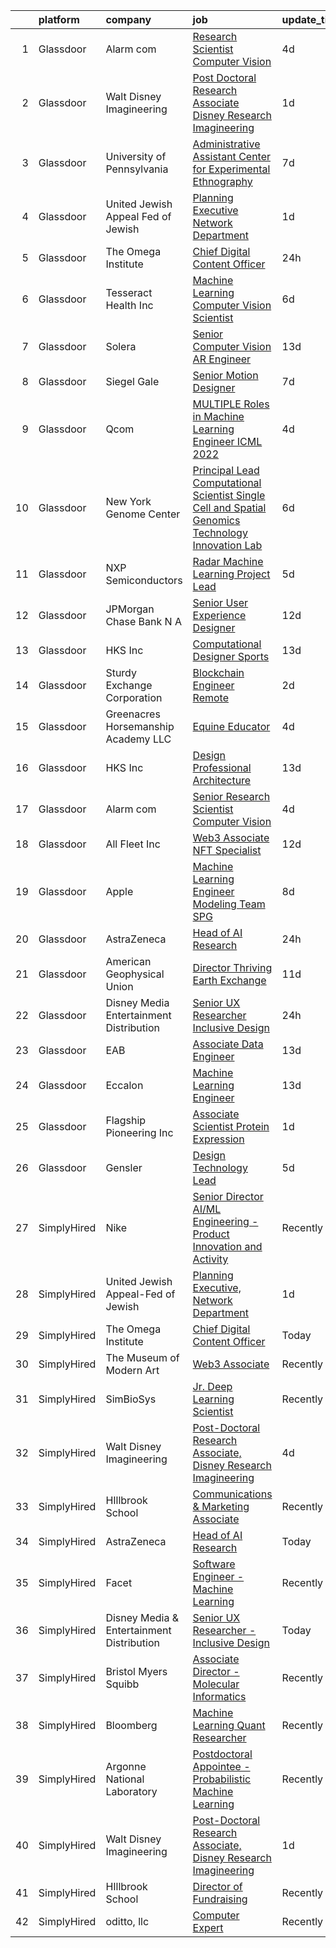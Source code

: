 

|    | platform    | company                                   | job                                                                                                                                                                                                                                                                                                                                                                                                                                                                                                                                                                                                                                                                                                                                                                                                                                                                                        | update_time   | location          |
|---:|:------------|:------------------------------------------|:-------------------------------------------------------------------------------------------------------------------------------------------------------------------------------------------------------------------------------------------------------------------------------------------------------------------------------------------------------------------------------------------------------------------------------------------------------------------------------------------------------------------------------------------------------------------------------------------------------------------------------------------------------------------------------------------------------------------------------------------------------------------------------------------------------------------------------------------------------------------------------------------|:--------------|:------------------|
|  1 | Glassdoor   | Alarm com                                 | [Research Scientist   Computer Vision](https://www.glassdoor.com/partner/jobListing.htm?pos=125&ao=1136043&s=58&guid=000001821a5cacc6a40399562c6d1641&src=GD_JOB_AD&t=SR&vt=w&ea=1&cs=1_c24e3178&cb=1658299657921&jobListingId=1008008961661&jrtk=3-0-1g8d5pbdritlt801-1g8d5pbeeg2ck800-a3630e76beea8a0b-)                                                                                                                                                                                                                                                                                                                                                                                                                                                                                                                                                                                 | 4d            | Tysons Corner, VA |
|  2 | Glassdoor   | Walt Disney Imagineering                  | [Post Doctoral Research Associate  Disney Research Imagineering](https://www.glassdoor.com/partner/jobListing.htm?pos=102&ao=1110586&s=58&guid=000001821a5cacc6a40399562c6d1641&src=GD_JOB_AD&t=SR&vt=w&cs=1_2b062cd1&cb=1658299657916&jobListingId=1008011554138&cpc=9908D8D4413DBB8A&jrtk=3-0-1g8d5pbdritlt801-1g8d5pbeeg2ck800-d0897aefc757231c--6NYlbfkN0DAFTyt7pbDCC2JPO79CSdi1dIb81yjczP5qsKcZIxgiYm3-7g-689UDqHItQTwke_hFTbhKP5CtjmQ-yRvez1wZHkagfN8YsoIQVhHkoT8Dan3narAbrli8cz1R4zr7VvZvQj6n4Pmu17CtoJVhqU_4xurgF7Ll27reiW8orgoDOJpundJUq4MU08lbNk70sjZWiI0h6-3AEtG82CVpVPLWR7eAycNiCfGzRcD0h4JgWAHU90pf1lkYZHFeO0P3AxeGeKcblq6r5_7g2sJfsXc6jzrDrLZY91f9-lZrHNhbM7CWWJb8HE60nyhZE4uYw9Dq8jzxmHYi6aLHBP0VuUb7b4napDy6itgCJa1Ys81Gh-8tvt4RSJGheRgrcqKL6SJeMx6YaBbYV1qlrG37FlJYQJ0v4vkqIooeXeS4pVcU9oJvyt_XqWm)                                                                       | 1d            | Glendale, CA      |
|  3 | Glassdoor   | University of Pennsylvania                | [Administrative Assistant  Center for Experimental Ethnography](https://www.glassdoor.com/partner/jobListing.htm?pos=111&ao=1136043&s=58&guid=000001821a5cacc6a40399562c6d1641&src=GD_JOB_AD&t=SR&vt=w&cs=1_705aaef2&cb=1658299657919&jobListingId=1007999565140&jrtk=3-0-1g8d5pbdritlt801-1g8d5pbeeg2ck800-b700c7d365867afb-)                                                                                                                                                                                                                                                                                                                                                                                                                                                                                                                                                             | 7d            | Philadelphia, PA  |
|  4 | Glassdoor   | United Jewish Appeal Fed of Jewish        | [Planning Executive  Network Department](https://www.glassdoor.com/partner/jobListing.htm?pos=103&ao=1136043&s=58&guid=000001821a5cacc6a40399562c6d1641&src=GD_JOB_AD&t=SR&vt=w&cs=1_cb5b13da&cb=1658299657916&jobListingId=1008012498594&jrtk=3-0-1g8d5pbdritlt801-1g8d5pbeeg2ck800-827eec7eb3315568-)                                                                                                                                                                                                                                                                                                                                                                                                                                                                                                                                                                                    | 1d            | New York, NY      |
|  5 | Glassdoor   | The Omega Institute                       | [Chief Digital Content Officer](https://www.glassdoor.com/partner/jobListing.htm?pos=105&ao=1136043&s=58&guid=000001821a5cacc6a40399562c6d1641&src=GD_JOB_AD&t=SR&vt=w&ea=1&cs=1_f1388790&cb=1658299657917&jobListingId=1008015033930&jrtk=3-0-1g8d5pbdritlt801-1g8d5pbeeg2ck800-9e0395aef8d12c95-)                                                                                                                                                                                                                                                                                                                                                                                                                                                                                                                                                                                        | 24h           | Rhinebeck, NY     |
|  6 | Glassdoor   | Tesseract Health  Inc                     | [Machine Learning Computer Vision Scientist](https://www.glassdoor.com/partner/jobListing.htm?pos=104&ao=1136043&s=58&guid=000001821a5cacc6a40399562c6d1641&src=GD_JOB_AD&t=SR&vt=w&ea=1&cs=1_c40eed1f&cb=1658299657916&jobListingId=1008002710891&jrtk=3-0-1g8d5pbdritlt801-1g8d5pbeeg2ck800-fd7670455c9a02f9-)                                                                                                                                                                                                                                                                                                                                                                                                                                                                                                                                                                           | 6d            | Remote            |
|  7 | Glassdoor   | Solera                                    | [Senior Computer Vision   AR Engineer](https://www.glassdoor.com/partner/jobListing.htm?pos=117&ao=1136043&s=58&guid=000001821a5cacc6a40399562c6d1641&src=GD_JOB_AD&t=SR&vt=w&cs=1_13f755c4&cb=1658299657921&jobListingId=1007987390806&jrtk=3-0-1g8d5pbdritlt801-1g8d5pbeeg2ck800-361ff7c4e5cf35db-)                                                                                                                                                                                                                                                                                                                                                                                                                                                                                                                                                                                      | 13d           | Remote            |
|  8 | Glassdoor   | Siegel Gale                               | [Senior Motion Designer](https://www.glassdoor.com/partner/jobListing.htm?pos=118&ao=1136043&s=58&guid=000001821a5cacc6a40399562c6d1641&src=GD_JOB_AD&t=SR&vt=w&ea=1&cs=1_316c0ec8&cb=1658299657921&jobListingId=1008001315045&jrtk=3-0-1g8d5pbdritlt801-1g8d5pbeeg2ck800-63f40859d02cafd9-)                                                                                                                                                                                                                                                                                                                                                                                                                                                                                                                                                                                               | 7d            | New York, NY      |
|  9 | Glassdoor   | Qcom                                      | [MULTIPLE Roles in Machine Learning Engineer ICML 2022](https://www.glassdoor.com/partner/jobListing.htm?pos=124&ao=1136043&s=58&guid=000001821a5cacc6a40399562c6d1641&src=GD_JOB_AD&t=SR&vt=w&cs=1_73a29543&cb=1658299657921&jobListingId=1008008312368&jrtk=3-0-1g8d5pbdritlt801-1g8d5pbeeg2ck800-54bf61d0ed1361c2-)                                                                                                                                                                                                                                                                                                                                                                                                                                                                                                                                                                     | 4d            | San Diego, CA     |
| 10 | Glassdoor   | New York Genome Center                    | [Principal Lead Computational Scientist  Single Cell and Spatial Genomics   Technology Innovation Lab](https://www.glassdoor.com/partner/jobListing.htm?pos=121&ao=1136043&s=58&guid=000001821a5cacc6a40399562c6d1641&src=GD_JOB_AD&t=SR&vt=w&ea=1&cs=1_57caabf3&cb=1658299657921&jobListingId=1008004154570&jrtk=3-0-1g8d5pbdritlt801-1g8d5pbeeg2ck800-8d456020028afd44-)                                                                                                                                                                                                                                                                                                                                                                                                                                                                                                                 | 6d            | New York, NY      |
| 11 | Glassdoor   | NXP Semiconductors                        | [Radar Machine Learning Project Lead](https://www.glassdoor.com/partner/jobListing.htm?pos=120&ao=1136043&s=58&guid=000001821a5cacc6a40399562c6d1641&src=GD_JOB_AD&t=SR&vt=w&cs=1_7585b9fe&cb=1658299657921&jobListingId=1008005614467&jrtk=3-0-1g8d5pbdritlt801-1g8d5pbeeg2ck800-b4c322399e7e5b99-)                                                                                                                                                                                                                                                                                                                                                                                                                                                                                                                                                                                       | 5d            | San Jose, CA      |
| 12 | Glassdoor   | JPMorgan Chase Bank  N A                  | [Senior User Experience Designer](https://www.glassdoor.com/partner/jobListing.htm?pos=113&ao=1136043&s=58&guid=000001821a5cacc6a40399562c6d1641&src=GD_JOB_AD&t=SR&vt=w&cs=1_1ce0231e&cb=1658299657921&jobListingId=1007991504187&jrtk=3-0-1g8d5pbdritlt801-1g8d5pbeeg2ck800-87ea9470d0349728-)                                                                                                                                                                                                                                                                                                                                                                                                                                                                                                                                                                                           | 12d           | Chicago, IL       |
| 13 | Glassdoor   | HKS  Inc                                  | [Computational Designer   Sports](https://www.glassdoor.com/partner/jobListing.htm?pos=116&ao=1136043&s=58&guid=000001821a5cacc6a40399562c6d1641&src=GD_JOB_AD&t=SR&vt=w&cs=1_46e409c6&cb=1658299657921&jobListingId=1007987975635&jrtk=3-0-1g8d5pbdritlt801-1g8d5pbeeg2ck800-d98b7e78996b43d8-)                                                                                                                                                                                                                                                                                                                                                                                                                                                                                                                                                                                           | 13d           | Los Angeles, CA   |
| 14 | Glassdoor   | Sturdy Exchange Corporation               | [Blockchain Engineer  Remote ](https://www.glassdoor.com/partner/jobListing.htm?pos=115&ao=1136043&s=58&guid=000001821a5cacc6a40399562c6d1641&src=GD_JOB_AD&t=SR&vt=w&ea=1&cs=1_f0563f89&cb=1658299657921&jobListingId=1008010329731&jrtk=3-0-1g8d5pbdritlt801-1g8d5pbeeg2ck800-7d55b355f04952f3-)                                                                                                                                                                                                                                                                                                                                                                                                                                                                                                                                                                                         | 2d            | Remote            |
| 15 | Glassdoor   | Greenacres Horsemanship Academy LLC       | [Equine Educator](https://www.glassdoor.com/partner/jobListing.htm?pos=108&ao=1136043&s=58&guid=000001821a5cacc6a40399562c6d1641&src=GD_JOB_AD&t=SR&vt=w&cs=1_3a8f3247&cb=1658299657917&jobListingId=1008008320364&jrtk=3-0-1g8d5pbdritlt801-1g8d5pbeeg2ck800-e0933fbaa1de8d2e-)                                                                                                                                                                                                                                                                                                                                                                                                                                                                                                                                                                                                           | 4d            | Cincinnati, OH    |
| 16 | Glassdoor   | HKS  Inc                                  | [Design Professional   Architecture](https://www.glassdoor.com/partner/jobListing.htm?pos=109&ao=1136043&s=58&guid=000001821a5cacc6a40399562c6d1641&src=GD_JOB_AD&t=SR&vt=w&cs=1_c8ac4b92&cb=1658299657918&jobListingId=1007987975531&jrtk=3-0-1g8d5pbdritlt801-1g8d5pbeeg2ck800-aa9517ef76fdb3a1-)                                                                                                                                                                                                                                                                                                                                                                                                                                                                                                                                                                                        | 13d           | Los Angeles, CA   |
| 17 | Glassdoor   | Alarm com                                 | [Senior Research Scientist   Computer Vision](https://www.glassdoor.com/partner/jobListing.htm?pos=110&ao=1136043&s=58&guid=000001821a5cacc6a40399562c6d1641&src=GD_JOB_AD&t=SR&vt=w&ea=1&cs=1_943093a4&cb=1658299657918&jobListingId=1008008961663&jrtk=3-0-1g8d5pbdritlt801-1g8d5pbeeg2ck800-2fd33b48625a156d-)                                                                                                                                                                                                                                                                                                                                                                                                                                                                                                                                                                          | 4d            | Tysons Corner, VA |
| 18 | Glassdoor   | All Fleet Inc                             | [Web3 Associate   NFT Specialist](https://www.glassdoor.com/partner/jobListing.htm?pos=101&ao=1110586&s=58&guid=000001821a5cacc6a40399562c6d1641&src=GD_JOB_AD&t=SR&vt=w&ea=1&cs=1_d256d886&cb=1658299657916&jobListingId=1007990811083&cpc=8CDBB1EC89CF7160&jrtk=3-0-1g8d5pbdritlt801-1g8d5pbeeg2ck800-0ed09dea353dd073--6NYlbfkN0AtlW_omU2Xx3W-19HQ_drmTKCWebiHnmA5lS5PDL5G8byyb_cVqG1a5cUmTcwFafQ3qhOZ60w2v3j4Pa4rkUt6EdvziXUDip5jwSVdhurbiWmgDmbNHN71DjmC1h-YEYyICTAHoIxzAFhxhzl_bJoEk5heshHaBve2sorqhXtW4yNvnxu7d-JmpZdaiM1Qy8poZnSlaTXFuOTlabxXHPnfw4VztgSshz3N9Lsuj78zDDwZ7RB-Q_wgsmk-zczjdFcnLlVEu4DPp3YBVe4sk18xRuuajahGGFbwEbswYCim2GEH3rdrKMECj9XA6NQCbTSwKw0YdywyKOjwNMsVkYGlDGZ9i0233TwHGe731uDrVuhXtcmi73llgRpcaLtfMZMaMWv2mJvdv__DKW6XzsWfz6N-GJq3YnGH2Ewaj9IzRoHCIdHf_sV2ojy7ynSObAI6hSOJYbmgqSwEBrE_kXKhhEuiu8XrhYEnbpxy69PYdIGTkuMm30PrSFcecIMIX3r6MnX6FA3RvocMLUSltJod) | 12d           | Zion, IL          |
| 19 | Glassdoor   | Apple                                     | [Machine Learning Engineer  Modeling Team   SPG](https://www.glassdoor.com/partner/jobListing.htm?pos=119&ao=1136043&s=58&guid=000001821a5cacc6a40399562c6d1641&src=GD_JOB_AD&t=SR&vt=w&cs=1_677e3411&cb=1658299657921&jobListingId=1007999034473&jrtk=3-0-1g8d5pbdritlt801-1g8d5pbeeg2ck800-a1c6ddc4983480cb-)                                                                                                                                                                                                                                                                                                                                                                                                                                                                                                                                                                            | 8d            | Cupertino, CA     |
| 20 | Glassdoor   | AstraZeneca                               | [Head of AI Research](https://www.glassdoor.com/partner/jobListing.htm?pos=112&ao=1136043&s=58&guid=000001821a5cacc6a40399562c6d1641&src=GD_JOB_AD&t=SR&vt=w&cs=1_3e1c05c4&cb=1658299657921&jobListingId=1008013808942&jrtk=3-0-1g8d5pbdritlt801-1g8d5pbeeg2ck800-eef59e953d0d7836-)                                                                                                                                                                                                                                                                                                                                                                                                                                                                                                                                                                                                       | 24h           | Gaithersburg, MD  |
| 21 | Glassdoor   | American Geophysical Union                | [Director  Thriving Earth Exchange](https://www.glassdoor.com/partner/jobListing.htm?pos=126&ao=1136043&s=58&guid=000001821a5cacc6a40399562c6d1641&src=GD_JOB_AD&t=SR&vt=w&ea=1&cs=1_68471379&cb=1658299657921&jobListingId=1007993955243&jrtk=3-0-1g8d5pbdritlt801-1g8d5pbeeg2ck800-13b136de571ad4df-)                                                                                                                                                                                                                                                                                                                                                                                                                                                                                                                                                                                    | 11d           | Washington, DC    |
| 22 | Glassdoor   | Disney Media   Entertainment Distribution | [Senior UX Researcher   Inclusive Design](https://www.glassdoor.com/partner/jobListing.htm?pos=114&ao=1136043&s=58&guid=000001821a5cacc6a40399562c6d1641&src=GD_JOB_AD&t=SR&vt=w&cs=1_427be524&cb=1658299657921&jobListingId=1008014300873&jrtk=3-0-1g8d5pbdritlt801-1g8d5pbeeg2ck800-ab12b344d29545fe-)                                                                                                                                                                                                                                                                                                                                                                                                                                                                                                                                                                                   | 24h           | San Francisco, CA |
| 23 | Glassdoor   | EAB                                       | [Associate Data Engineer](https://www.glassdoor.com/partner/jobListing.htm?pos=106&ao=1136043&s=58&guid=000001821a5cacc6a40399562c6d1641&src=GD_JOB_AD&t=SR&vt=w&cs=1_b1d5592d&cb=1658299657917&jobListingId=1007987430798&jrtk=3-0-1g8d5pbdritlt801-1g8d5pbeeg2ck800-65a1060564fdef46-)                                                                                                                                                                                                                                                                                                                                                                                                                                                                                                                                                                                                   | 13d           | Remote            |
| 24 | Glassdoor   | Eccalon                                   | [Machine Learning Engineer](https://www.glassdoor.com/partner/jobListing.htm?pos=122&ao=1136043&s=58&guid=000001821a5cacc6a40399562c6d1641&src=GD_JOB_AD&t=SR&vt=w&ea=1&cs=1_752a97e9&cb=1658299657921&jobListingId=1007987494120&jrtk=3-0-1g8d5pbdritlt801-1g8d5pbeeg2ck800-1be63e6e10b503d5-)                                                                                                                                                                                                                                                                                                                                                                                                                                                                                                                                                                                            | 13d           | Hanover, MD       |
| 25 | Glassdoor   | Flagship Pioneering  Inc                  | [Associate Scientist  Protein Expression](https://www.glassdoor.com/partner/jobListing.htm?pos=107&ao=1136043&s=58&guid=000001821a5cacc6a40399562c6d1641&src=GD_JOB_AD&t=SR&vt=w&cs=1_4c83335b&cb=1658299657917&jobListingId=1008012450011&jrtk=3-0-1g8d5pbdritlt801-1g8d5pbeeg2ck800-8d69771902506d2f-)                                                                                                                                                                                                                                                                                                                                                                                                                                                                                                                                                                                   | 1d            | Boston, MA        |
| 26 | Glassdoor   | Gensler                                   | [Design Technology Lead](https://www.glassdoor.com/partner/jobListing.htm?pos=123&ao=1136043&s=58&guid=000001821a5cacc6a40399562c6d1641&src=GD_JOB_AD&t=SR&vt=w&cs=1_2aec4322&cb=1658299657921&jobListingId=1008006782951&jrtk=3-0-1g8d5pbdritlt801-1g8d5pbeeg2ck800-4364c8507631c53c-)                                                                                                                                                                                                                                                                                                                                                                                                                                                                                                                                                                                                    | 5d            | Baltimore, MD     |
| 27 | SimplyHired | Nike                                      | [Senior Director AI/ML Engineering - Product Innovation and Activity](https://www.simplyhired.com/job/Gn9HVTtK0oUTy9Q9duapau2xLYfPiiB0pwqHYMkx_Xg3S0gszFuT0g?q=generative+art)                                                                                                                                                                                                                                                                                                                                                                                                                                                                                                                                                                                                                                                                                                             | Recently      | Atlanta, GA       |
| 28 | SimplyHired | United Jewish Appeal-Fed of Jewish        | [Planning Executive, Network Department](https://www.simplyhired.com/job/7WP_yzksL5bNGgUBe6gfo1HjO3tDB_TCSLxlIyN-io0y8mEdea71sA?q=generative+art)                                                                                                                                                                                                                                                                                                                                                                                                                                                                                                                                                                                                                                                                                                                                          | 1d            | New York, NY      |
| 29 | SimplyHired | The Omega Institute                       | [Chief Digital Content Officer](https://www.simplyhired.com/job/G1D9FkrcxrKb089KGIhcUtufe9nAciOmz-Z9jgwfR-iIJFIjtOIiiw?q=generative+art)                                                                                                                                                                                                                                                                                                                                                                                                                                                                                                                                                                                                                                                                                                                                                   | Today         | Rhinebeck, NY     |
| 30 | SimplyHired | The Museum of Modern Art                  | [Web3 Associate](https://www.simplyhired.com/job/YuKI2tqG1D95R1pZjD5X4TDL5EorwMNgW-VnZr6KMSpp97UaGBSgSg?q=generative+art)                                                                                                                                                                                                                                                                                                                                                                                                                                                                                                                                                                                                                                                                                                                                                                  | Recently      | New York, NY      |
| 31 | SimplyHired | SimBioSys                                 | [Jr. Deep Learning Scientist](https://www.simplyhired.com/job/QLKBeB213mb3gEI9hwxK3u6dwygDRzLsU5l729hCydJRHwl7Zh9bqA?q=generative+art)                                                                                                                                                                                                                                                                                                                                                                                                                                                                                                                                                                                                                                                                                                                                                     | Recently      | Chicago, IL       |
| 32 | SimplyHired | Walt Disney Imagineering                  | [Post-Doctoral Research Associate, Disney Research Imagineering](https://www.simplyhired.com/job/P-aKdyEO9SXjpPDhQjJ3o-_bNQWBknptf_w2LEtQXoukg7peUR5PoA?q=generative+art)                                                                                                                                                                                                                                                                                                                                                                                                                                                                                                                                                                                                                                                                                                                  | 4d            | Glendale, CA      |
| 33 | SimplyHired | HIllbrook School                          | [Communications & Marketing Associate](https://www.simplyhired.com/job/2MBebvIOj_Hp5gq3FFNayjvwoxn4Pb440_8DT_CXG_1WV2F-P3BN4Q?q=generative+art)                                                                                                                                                                                                                                                                                                                                                                                                                                                                                                                                                                                                                                                                                                                                            | Recently      | Los Gatos, CA     |
| 34 | SimplyHired | AstraZeneca                               | [Head of AI Research](https://www.simplyhired.com/job/YaoJ7kpLsx0hAtl5M1flwQo9QGD_WAdyL1dGw3BmUP3-Su7ANFEHbg?q=generative+art)                                                                                                                                                                                                                                                                                                                                                                                                                                                                                                                                                                                                                                                                                                                                                             | Today         | Gaithersburg, MD  |
| 35 | SimplyHired | Facet                                     | [Software Engineer - Machine Learning](https://www.simplyhired.com/job/rRl7LpYqGiIowLAwzbrNzMgXtXTFbKgtp-z9fo66PKEqX4Q6nYlO_w?q=generative+art)                                                                                                                                                                                                                                                                                                                                                                                                                                                                                                                                                                                                                                                                                                                                            | Recently      | San Francisco, CA |
| 36 | SimplyHired | Disney Media & Entertainment Distribution | [Senior UX Researcher - Inclusive Design](https://www.simplyhired.com/job/cClmBM-qqqUWT3iQqQNwJIqwCUEXBokzYIurxdHUf2PDnAq56fPAnw?q=generative+art)                                                                                                                                                                                                                                                                                                                                                                                                                                                                                                                                                                                                                                                                                                                                         | Today         | San Francisco, CA |
| 37 | SimplyHired | Bristol Myers Squibb                      | [Associate Director - Molecular Informatics](https://www.simplyhired.com/job/6LUET-00J9FC82jcNozqbzcnMlTzIUjvX0PgAVt3914OdorFX8oQvA?q=generative+art)                                                                                                                                                                                                                                                                                                                                                                                                                                                                                                                                                                                                                                                                                                                                      | Recently      | Cambridge, MA     |
| 38 | SimplyHired | Bloomberg                                 | [Machine Learning Quant Researcher](https://www.simplyhired.com/job/VPoBWZeqtsL_I-8lUeUVH-XyL3kFT6mMxT20wo9--CNiv9Uav37p5Q?q=generative+art)                                                                                                                                                                                                                                                                                                                                                                                                                                                                                                                                                                                                                                                                                                                                               | Recently      | New York, NY      |
| 39 | SimplyHired | Argonne National Laboratory               | [Postdoctoral Appointee - Probabilistic Machine Learning](https://www.simplyhired.com/job/D4VLtKyuwI7VMsOrUy6F2ukIpiJ6wHWyLZBIWLiRUHu5HnK4yUuk4Q?q=generative+art)                                                                                                                                                                                                                                                                                                                                                                                                                                                                                                                                                                                                                                                                                                                         | Recently      | Lemont, IL        |
| 40 | SimplyHired | Walt Disney Imagineering                  | [Post-Doctoral Research Associate, Disney Research Imagineering](https://www.simplyhired.com/job/j2Aw-axbt07ni9COxGgNQEt_CaiPcVE1mU4I5_RdvnLUxGNhllo8pg?q=generative+art)                                                                                                                                                                                                                                                                                                                                                                                                                                                                                                                                                                                                                                                                                                                  | 1d            | Glendale, CA      |
| 41 | SimplyHired | HIllbrook School                          | [Director of Fundraising](https://www.simplyhired.com/job/ENKUisqEPyXa1cUA81a4-YhdtzebfyE0gA8nVSY6VQ4HA2qzcaOKGg?q=generative+art)                                                                                                                                                                                                                                                                                                                                                                                                                                                                                                                                                                                                                                                                                                                                                         | Recently      | Los Gatos, CA     |
| 42 | SimplyHired | oditto, llc                               | [Computer Expert](https://www.simplyhired.com/job/FnILbE5jKbvFyUoz8n12PM1UPSRjMnNvKQEthTolOMTgnsmBbt8iMA?q=generative+art)                                                                                                                                                                                                                                                                                                                                                                                                                                                                                                                                                                                                                                                                                                                                                                 | Recently      | Palm Beach, FL    |